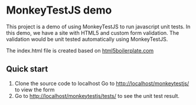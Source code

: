 # MonkeyTestJS demo

This project is a demo of using MonkeyTestJS to run javascript unit tests. In this demo, we have a site with HTML5 and custom form validation. The validation would be unit tested automatically using MonkeyTestJS.

The index.html file is created based on [html5boilerplate.com](http://html5boilerplate.com/)


## Quick start

1. Clone the source code to localhost
   Go to [http://localhost/monkeytestjs/](http://localhost/monkeytestjs/) to view the form
2. Go to [http://localhost/monkeytestjs/tests/](http://localhost/monkeytestjs/tests/) to see the unit test result.

